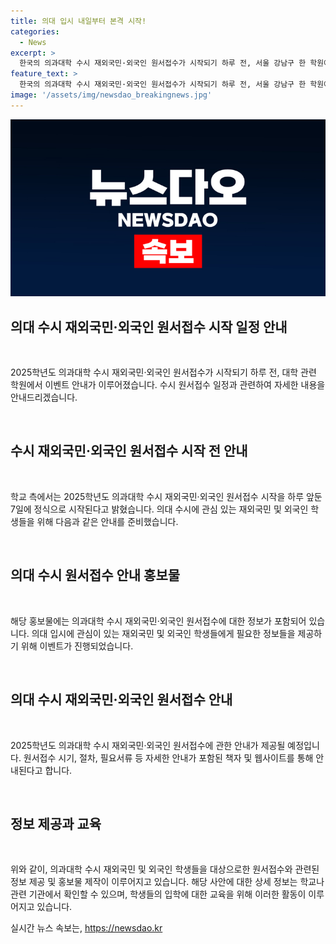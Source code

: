 ```yaml
---
title: 의대 입시 내일부터 본격 시작!
categories:
  - News
excerpt: >
  한국의 의과대학 수시 재외국민·외국인 원서접수가 시작되기 하루 전, 서울 강남구 한 학원에 의대 입시 홍보물이 붙어있는 모습이다. 2025학년도 의과대학 수시에 관심이 있는 이들에게 주목받을 만한 소식이다.
feature_text: >
  한국의 의과대학 수시 재외국민·외국인 원서접수가 시작되기 하루 전, 서울 강남구 한 학원에 의대 입시 홍보물이 붙어있는 모습이다. 2025학년도 의과대학 수시에 관심이 있는 이들에게 주목받을 만한 소식이다.
image: '/assets/img/newsdao_breakingnews.jpg'
---
```


<p><img src="/assets/img/newsdao_breakingnews.jpg" alt="firstkoreanews 속보" /></p>

<h2 data-ke-size="size26">의대 수시 재외국민·외국인 원서접수 시작 일정 안내</h2>

<p data-ke-size="size16">&nbsp;</p>

<p>2025학년도 의과대학 수시 재외국민·외국인 원서접수가 시작되기 하루 전, 대학 관련 학원에서 이벤트 안내가 이루어졌습니다. 수시 원서접수 일정과 관련하여 자세한 내용을 안내드리겠습니다.</p>

<p data-ke-size="size16">&nbsp;</p>

<h2 data-ke-size="size26">수시 재외국민·외국인 원서접수 시작 전 안내</h2>

<p data-ke-size="size16">&nbsp;</p>

<p>학교 측에서는 2025학년도 의과대학 수시 재외국민·외국인 원서접수 시작을 하루 앞둔 7일에 정식으로 시작된다고 밝혔습니다. 의대 수시에 관심 있는 재외국민 및 외국인 학생들을 위해 다음과 같은 안내를 준비했습니다.</p>

<p data-ke-size="size16">&nbsp;</p>

<h2 data-ke-size="size26">의대 수시 원서접수 안내 홍보물</h2>

<p data-ke-size="size16">&nbsp;</p>

<p>해당 홍보물에는 의과대학 수시 재외국민·외국인 원서접수에 대한 정보가 포함되어 있습니다. 의대 입시에 관심이 있는 재외국민 및 외국인 학생들에게 필요한 정보들을 제공하기 위해 이벤트가 진행되었습니다.</p>

<p data-ke-size="size16">&nbsp;</p>

<h2 data-ke-size="size26">의대 수시 재외국민·외국인 원서접수 안내</h2>

<p data-ke-size="size16">&nbsp;</p>

<p>2025학년도 의과대학 수시 재외국민·외국인 원서접수에 관한 안내가 제공될 예정입니다. 원서접수 시기, 절차, 필요서류 등 자세한 안내가 포함된 책자 및 웹사이트를 통해 안내된다고 합니다.</p>

<p data-ke-size="size16">&nbsp;</p>

<h2 data-ke-size="size26">정보 제공과 교육</h2>

<p data-ke-size="size16">&nbsp;</p>

<p>위와 같이, 의과대학 수시 재외국민 및 외국인 학생들을 대상으로한 원서접수와 관련된 정보 제공 및 홍보물 제작이 이루어지고 있습니다. 해당 사안에 대한 상세 정보는 학교나 관련 기관에서 확인할 수 있으며, 학생들의 입학에 대한 교육을 위해 이러한 활동이 이루어지고 있습니다.</p>
실시간 뉴스 속보는, <a href="https://newsdao.kr" rel="dofollow">https://newsdao.kr</a>


